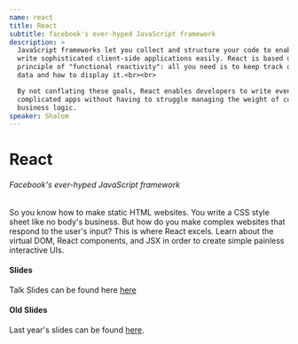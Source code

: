 ```yaml
---
name: react
title: React
subtitle: facebook's ever-hyped JavaScript framework
description: >
  JavaScript frameworks let you collect and structure your code to enable you to
  write sophisticated client-side applications easily. React is based on the
  principle of "functional reactivity": all you need is to keep track of your
  data and how to display it.<br><br>

  By not conflating these goals, React enables developers to write even very
  complicated apps without having to struggle managing the weight of complicated
  business logic.
speaker: Shalom
---
```


# React
###### Facebook's ever-hyped JavaScript framework

So you know how to make static HTML websites. You write a CSS style sheet like no body's business. But how do you make complex websites that respond to the user's input? This is where React excels. Learn about the virtual DOM, React components, and JSX in order to create simple painless interactive UIs.


#### Slides
Talk Slides can be found here [here](https://docs.google.com/presentation/d/1y5qssBx13GuFUZR7F6ramtVUZlO2VyCKLU89uUvgC28/edit?usp=sharing)
#### Old Slides
Last year's slides can be found [here][1].

[1]: slides.pdf
